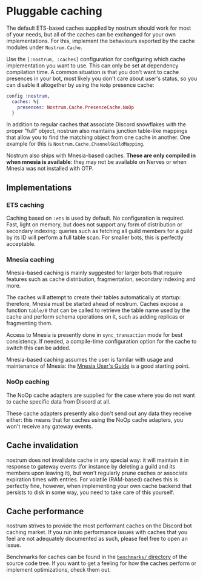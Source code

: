 # Pluggable caching

The default ETS-based caches supplied by nostrum should work for most of your
needs, but all of the caches can be exchanged for your own implementations. For
this, implement the behaviours exported by the cache modules under
`Nostrum.Cache`.

Use the `[:nostrum, :caches]` configuration for configuring which cache
implementation you want to use. This can only be set at dependency compilation
time. A common situation is that you don't want to cache presences in your bot,
most likely you don't care about user's status, so you can disable it altogether
by using the `NoOp` presence cache:

```elixir
config :nostrum,
  caches: %{
    presences: Nostrum.Cache.PresenceCache.NoOp
  }
```

In addition to regular caches that associate Discord snowflakes with the proper
"full" object, nostrum also maintains junction table-like mappings that allow
you to find the matching object from one cache in another. One example for this
is `Nostrum.Cache.ChannelGuildMapping`.

Nostrum also ships with Mnesia-based caches. **These are only compiled in when
mnesia is available**: they may not be available on Nerves or when Mnesia was
not installed with OTP.

## Implementations

### ETS caching

Caching based on `:ets` is used by default. No configuration is required. Fast,
light on memory, but does not support any form of distribution or secondary
indexing: queries such as fetching all guild members for a guild by its ID will
perform a full table scan. For smaller bots, this is perfectly acceptable.


### Mnesia caching

Mnesia-based caching is mainly suggested for larger bots that require
features such as cache distribution, fragmentation, secondary indexing and more.

The caches will attempt to create their tables automatically at startup:
therefore, Mnesia must be started ahead of nostrum. Caches expose a function
`table/0` that can be called to retrieve the table name used by the cache and
perform schema operations on it, such as adding replicas or fragmenting them.

<!-- From 1.0, add the following: Any future schema migrations that nostrum
needs to perform will be automatically performed at cache startup. -->

Access to Mnesia is presently done in `sync_transaction` mode for best
consistency. If needed, a compile-time configuration option for the cache to
switch this can be added.

Mnesia-based caching assumes the user is familar with usage and
maintenance of Mnesia: the [Mnesia User's
Guide](https://www.erlang.org/doc/apps/mnesia/users_guide.html) is a good
starting point.


### NoOp caching

The NoOp cache adapters are supplied for the case where you do not want to cache
specific data from Discord at all.

These cache adapters presently also don't send out any data they receive either:
this means that for caches using the NoOp cache adapters, you won't receive any
gateway events.


## Cache invalidation

nostrum does not invalidate cache in any special way: it will maintain it in
response to gateway events (for instance by deleting a guild and its members
upon leaving it), but won't regularly prune caches or associate expiration times
with entries. For volatile (RAM-based) caches this is perfectly fine, however,
when implementing your own cache backend that persists to disk in some way, you
need to take care of this yourself.


## Cache performance

nostrum strives to provide the most performant caches on the Discord bot caching
market. If you run into performance issues with caches that you feel are not
adequately documented as such, please feel free to open an issue.

Benchmarks for caches can be found in the [`benchmarks/`
directory](https://github.com/Kraigie/nostrum/tree/master/benchmarks) of the
source code tree. If you want to get a feeling for how the caches perform or
implement optimizations, check them out.
